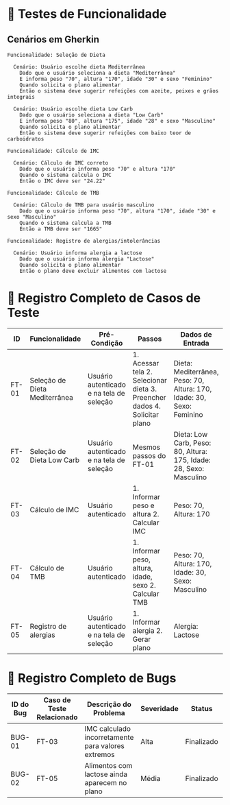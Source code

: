 
# 🧪 Testes de Funcionalidade

## Cenários em Gherkin

```gherkin
Funcionalidade: Seleção de Dieta

  Cenário: Usuário escolhe dieta Mediterrânea
    Dado que o usuário seleciona a dieta "Mediterrânea"
    E informa peso "70", altura "170", idade "30" e sexo "Feminino"
    Quando solicita o plano alimentar
    Então o sistema deve sugerir refeições com azeite, peixes e grãos integrais

  Cenário: Usuário escolhe dieta Low Carb
    Dado que o usuário seleciona a dieta "Low Carb"
    E informa peso "80", altura "175", idade "28" e sexo "Masculino"
    Quando solicita o plano alimentar
    Então o sistema deve sugerir refeições com baixo teor de carboidratos

Funcionalidade: Cálculo de IMC

  Cenário: Cálculo de IMC correto
    Dado que o usuário informa peso "70" e altura "170"
    Quando o sistema calcula o IMC
    Então o IMC deve ser "24.22"

Funcionalidade: Cálculo de TMB

  Cenário: Cálculo de TMB para usuário masculino
    Dado que o usuário informa peso "70", altura "170", idade "30" e sexo "Masculino"
    Quando o sistema calcula a TMB
    Então a TMB deve ser "1665"

Funcionalidade: Registro de alergias/intolerâncias

  Cenário: Usuário informa alergia a lactose
    Dado que o usuário informa alergia "Lactose"
    Quando solicita o plano alimentar
    Então o plano deve excluir alimentos com lactose
```

# 🧪 Registro Completo de Casos de Teste

| ID | Funcionalidade | Pré-Condição | Passos | Dados de Entrada | Resultado Esperado | Resultado Obtido | Status (✅/❌) | Observações |
|-----|-------------------------------|--------------------------|----------------------|----------------------|-----------------------|--------------------|------------------|----------------|
| FT-01 | Seleção de Dieta Mediterrânea | Usuário autenticado e na tela de seleção | 1. Acessar tela 2. Selecionar dieta 3. Preencher dados 4. Solicitar plano | Dieta: Mediterrânea, Peso: 70, Altura: 170, Idade: 30, Sexo: Feminino | Plano com azeite, peixes, grãos integrais | Plano exibido corretamente com os itens esperados | ✅ | Plano apresentado de forma clara |
| FT-02 | Seleção de Dieta Low Carb | Usuário autenticado e na tela de seleção | Mesmos passos do FT-01 | Dieta: Low Carb, Peso: 80, Altura: 175, Idade: 28, Sexo: Masculino | Plano com baixo carboidrato | Plano exibido corretamente com baixo carboidrato | ✅ | Nenhuma dificuldade encontrada |
| FT-03 | Cálculo de IMC | Usuário autenticado | 1. Informar peso e altura 2. Calcular IMC | Peso: 70, Altura: 170 | IMC = 24.22 | IMC calculado corretamente | ✅ | Resultado compatível com fórmula |
| FT-04 | Cálculo de TMB | Usuário autenticado | 1. Informar peso, altura, idade, sexo 2. Calcular TMB | Peso: 70, Altura: 170, Idade: 30, Sexo: Masculino | TMB = 1665 | TMB calculado corretamente | ✅ | Sem observações |
| FT-05 | Registro de alergias | Usuário autenticado e na tela de seleção | 1. Informar alergia 2. Gerar plano | Alergia: Lactose | Plano sem lactose | Plano gerado sem alimentos com lactose | ✅ | Verificado que o plano respeita restrições |

# 🐞 Registro Completo de Bugs

| ID do Bug | Caso de Teste Relacionado | Descrição do Problema | Severidade | Status | Responsável | Link |
|------------|--------------------------|-----------------------|-------------|---------|--------------|-------|
| BUG-01 | FT-03 | IMC calculado incorretamente para valores extremos | Alta | Finalizado | Caio Magalhães | https://github.com/nutri-easy/nutrifacil-app/issues/1|
| BUG-02 | FT-05 | Alimentos com lactose ainda aparecem no plano | Média | Finalizado | Caio Magalhães | https://github.com/nutri-easy/nutrifacil-app/issues/2 |
